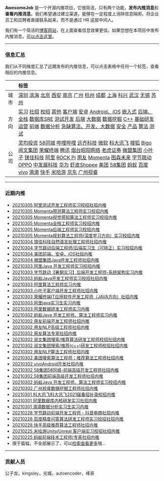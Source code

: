 
 

**AwesomeJob** 是一个开源内推项目，它很简洁，只有两个功能，**发布内推消息**和**查看内推消息**。我们希望通过建立渠道，能够在一定程度上消除信息隔阂，将企业员工和应聘者直接联系起来，而不是通过 HR 这层中间人。

我们有一个简洁的[博客网站](https://awesomejob.gitee.io/)，在上面查看信息效果更佳。如果您想在本项目中发布内推消息，[可以点击这里](https://wj.qq.com/s2/8043669/40c0)。


--- 
### 信息汇总

我们从不同维度汇总了近期发布的内推信息，可以点击表格中任何一个标签，查看相应的内推信息。

||标签|
|:---:|:---|
|城市|[深圳](https://awesomejob.gitee.io/tags/深圳)  [滨海](https://awesomejob.gitee.io/tags/滨海)  [北京](https://awesomejob.gitee.io/tags/北京)  [西安](https://awesomejob.gitee.io/tags/西安)  [南京](https://awesomejob.gitee.io/tags/南京)  [广州](https://awesomejob.gitee.io/tags/广州)  [杭州](https://awesomejob.gitee.io/tags/杭州)  [成都](https://awesomejob.gitee.io/tags/成都)  [上海](https://awesomejob.gitee.io/tags/上海)  [科兴](https://awesomejob.gitee.io/tags/科兴)  [武汉](https://awesomejob.gitee.io/tags/武汉)  [无锡](https://awesomejob.gitee.io/tags/无锡)  [苏州](https://awesomejob.gitee.io/tags/苏州)|
|方向|[实习](https://awesomejob.gitee.io/series/实习)  [社招](https://awesomejob.gitee.io/series/社招)  [校招](https://awesomejob.gitee.io/series/校招)	[其他](https://awesomejob.gitee.io/categories/其他)  [客户端](https://awesomejob.gitee.io/categories/客户端)  [安卓](https://awesomejob.gitee.io/categories/安卓)  [Android、iOS](https://awesomejob.gitee.io/categories/android、ios)  [嵌入式](https://awesomejob.gitee.io/categories/嵌入式)  [后端、全栈](https://awesomejob.gitee.io/categories/后端、全栈)  [数据库SRE](https://awesomejob.gitee.io/categories/数据库sre)  [测试开发](https://awesomejob.gitee.io/categories/测试开发)  [后端](https://awesomejob.gitee.io/categories/后端)  [大数据](https://awesomejob.gitee.io/categories/大数据)  [数据挖掘](https://awesomejob.gitee.io/categories/数据挖掘)  [C++](https://awesomejob.gitee.io/categories/c++)  [基础研发](https://awesomejob.gitee.io/categories/基础研发)  [运营](https://awesomejob.gitee.io/categories/运营)  [前端](https://awesomejob.gitee.io/categories/前端)  [数据分析](https://awesomejob.gitee.io/categories/数据分析)  [急缺算法、开发、大数据](https://awesomejob.gitee.io/categories/急缺算法、开发、大数据)  [安全](https://awesomejob.gitee.io/categories/安全)  [产品](https://awesomejob.gitee.io/categories/产品)  [算法](https://awesomejob.gitee.io/categories/算法)  [测试](https://awesomejob.gitee.io/categories/测试)|
|公司|[灵均投资](https://awesomejob.gitee.io/tags/灵均投资)  [58同城](https://awesomejob.gitee.io/tags/58同城)  [哔哩哔哩](https://awesomejob.gitee.io/tags/哔哩哔哩)  [远齐科技](https://awesomejob.gitee.io/tags/远齐科技)  [微软](https://awesomejob.gitee.io/tags/微软)  [科大讯飞](https://awesomejob.gitee.io/tags/科大讯飞)  [搜狐](https://awesomejob.gitee.io/tags/搜狐)  [Bigo](https://awesomejob.gitee.io/tags/bigo)  [阅文集团](https://awesomejob.gitee.io/tags/阅文集团)  [荣耀终端](https://awesomejob.gitee.io/tags/荣耀终端)  [腾讯](https://awesomejob.gitee.io/tags/腾讯)  [烟台昭阳网络](https://awesomejob.gitee.io/tags/烟台昭阳网络)  [老虎证券](https://awesomejob.gitee.io/tags/老虎证券)  [微盟集团](https://awesomejob.gitee.io/tags/微盟集团)  [小叶子](https://awesomejob.gitee.io/tags/小叶子)  [镁佳科技](https://awesomejob.gitee.io/tags/镁佳科技)  [阿里](https://awesomejob.gitee.io/tags/阿里)  [ROCK Pi](https://awesomejob.gitee.io/tags/rock-pi)  [用友](https://awesomejob.gitee.io/tags/用友)  [Momenta](https://awesomejob.gitee.io/tags/momenta)  [图森未来](https://awesomejob.gitee.io/tags/图森未来)  [字节跳动](https://awesomejob.gitee.io/tags/字节跳动)  [OPPO](https://awesomejob.gitee.io/tags/oppo)  [中发展科技](https://awesomejob.gitee.io/tags/中发展科技)  [华为](https://awesomejob.gitee.io/tags/华为)  [虾皮Shopee](https://awesomejob.gitee.io/tags/虾皮shopee)  [美团](https://awesomejob.gitee.io/tags/美团)  [58集团](https://awesomejob.gitee.io/tags/58集团)  [蚂蚁](https://awesomejob.gitee.io/tags/蚂蚁)  [百度](https://awesomejob.gitee.io/tags/百度)  [vivo](https://awesomejob.gitee.io/tags/vivo)  [滴滴](https://awesomejob.gitee.io/tags/滴滴)  [快手](https://awesomejob.gitee.io/tags/快手)  [米哈游](https://awesomejob.gitee.io/tags/米哈游)  [京东](https://awesomejob.gitee.io/tags/京东)  [广州视睿](https://awesomejob.gitee.io/tags/广州视睿)|
--- 

### 近期内推 
- [20210305  阿里测试开发工程师实习校招社招内推](https://awesomejob.gitee.io/posts/jobs/job_93)
- [20210305  Momenta预测算法工程师实习校招内推](https://awesomejob.gitee.io/posts/jobs/job_92)
- [20210305  Momenta视觉感知算法工程师实习校招内推](https://awesomejob.gitee.io/posts/jobs/job_91)
- [20210305  Momenta全栈工程师实习校招内推](https://awesomejob.gitee.io/posts/jobs/job_90)
- [20210305  Momenta后端工程师实习校招内推](https://awesomejob.gitee.io/posts/jobs/job_89)
- [20210305  Momenta规划算法工程师(深度学习方向）实习校招内推](https://awesomejob.gitee.io/posts/jobs/job_88)
- [20210304  镁佳科技自然语言处理工程师社招内推](https://awesomejob.gitee.io/posts/jobs/job_87)
- [20210304  字节跳动后端工程师/后端实习生（可转正）实习校招内推](https://awesomejob.gitee.io/posts/jobs/job_86)
- [20210304  美团前端、安卓、iOS社招内推](https://awesomejob.gitee.io/posts/jobs/job_85)
- [20210304  微盟集团Java开发工程师社招内推](https://awesomejob.gitee.io/posts/jobs/job_84)
- [20210303  阿里Java 开发工程师实习校招内推](https://awesomejob.gitee.io/posts/jobs/job_83)
- [20210303  字节跳动【暑期实习】后端开发工程师-系统架构实习内推](https://awesomejob.gitee.io/posts/jobs/job_82)
- [20210303  蚂蚁Java开发工程师实习校招社招内推](https://awesomejob.gitee.io/posts/jobs/job_81)
- [20210303  阿里算法工程师实习内推](https://awesomejob.gitee.io/posts/jobs/job_80)
- [20210303  小叶子客户端开发工程师社招内推](https://awesomejob.gitee.io/posts/jobs/job_79)
- [20210303  荣耀终端IT应用软件开发工程师（JAVA方向）社招内推](https://awesomejob.gitee.io/posts/jobs/job_78)
- [20210303  阿里java实习生实习内推](https://awesomejob.gitee.io/posts/jobs/job_77)
- [20210303  阿里数据研发工程师实习内推](https://awesomejob.gitee.io/posts/jobs/job_76)
- [20210302  蚂蚁Java 开发工程师、算法工程师实习内推](https://awesomejob.gitee.io/posts/jobs/job_75)
- [20210302  用友前端开发工程师社招内推](https://awesomejob.gitee.io/posts/jobs/job_74)
- [20210302  用友NLP高级工程师社招内推](https://awesomejob.gitee.io/posts/jobs/job_73)
- [20210302  用友算法专家社招内推](https://awesomejob.gitee.io/posts/jobs/job_72)
- [20210302  阅文集团搜索/推荐算法研发工程师校招社招内推](https://awesomejob.gitee.io/posts/jobs/job_71)
- [20210302  阅文集团搜索/推荐(c++)研发工程师校招社招内推](https://awesomejob.gitee.io/posts/jobs/job_70)
- [20210302  用友NLP算法工程师社招内推](https://awesomejob.gitee.io/posts/jobs/job_69)
- [20210302  美团搜索算法工程师；推荐算法工程师社招内推](https://awesomejob.gitee.io/posts/jobs/job_68)
- [20210302  vivoAndroid开发社招内推](https://awesomejob.gitee.io/posts/jobs/job_67)
- [20210302  58集团58同城-前端高级开发工程师社招内推](https://awesomejob.gitee.io/posts/jobs/job_66)
- [20210302  58集团前端高级开发工程师社招内推](https://awesomejob.gitee.io/posts/jobs/job_65)
- [20210302  蚂蚁Java 开发工程师、算法工程师实习校招内推](https://awesomejob.gitee.io/posts/jobs/job_64)
- [20210302  广州视睿数据挖掘工程师社招内推](https://awesomejob.gitee.io/posts/jobs/job_63)
- [20210301  科大讯飞科大讯飞2021届春招补录校招内推](https://awesomejob.gitee.io/posts/jobs/job_62)
- [20210301  阿里数据库内核研发实习社招内推](https://awesomejob.gitee.io/posts/jobs/job_61)
- [20210301  滴滴数据分析实习生实习内推](https://awesomejob.gitee.io/posts/jobs/job_60)
- [20210228  字节跳动前端开发工程师 - 抖音电商社招内推](https://awesomejob.gitee.io/posts/jobs/job_59)
- [20210228  百度精度问答算法研发工程师实习校招社招内推](https://awesomejob.gitee.io/posts/jobs/job_58)
- [20210228  快手高级推荐算法工程师社招内推](https://awesomejob.gitee.io/posts/jobs/job_57)
- [20210225  米哈游Unity/Unreal 客户端实习校招社招内推](https://awesomejob.gitee.io/posts/jobs/job_56)
- [20210225  蚂蚁前端技术工程师/专家社招内推](https://awesomejob.gitee.io/posts/jobs/job_55)
- 限于篇幅，不全部展示了，可以[检索查看更多](https://awesomejob.gitee.io/)哦...
--- 
### 贡献人员
公子龙，kingsley，光城，autoencoder，峰哥